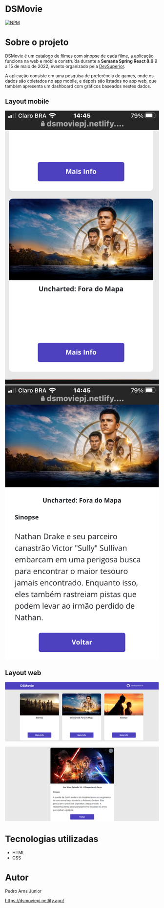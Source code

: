 # DSMovie
[![NPM](https://img.shields.io/npm/l/react)](https://github.com/pedrojunior079/dslist/blob/main/LICENSE)

# Sobre o projeto


DSMovie é um catalogo de filmes com sinopse de cada filme, a aplicação funciona na web e mobile construída durante a **Semana Spring React 8.0** 9 a 15 de maio de 2022, evento organizado pela [DevSuperior](https://devsuperior.com "Site da DevSuperior").

A aplicação consiste em uma pesquisa de preferência de games, onde os dados são coletados no app mobile, e depois são listados no app web, que também apresenta um dashboard com gráficos baseados nestes dados.

## Layout mobile
![Mobile 01](https://github.com/pedrojunior079/assets-imgs/blob/main/mobile/DSMovieMobile01.PNG) ![Mobile 02](https://github.com/pedrojunior079/assets-imgs/blob/main/mobile/DSMovieMobile02.PNG)

## Layout web
![Web 01](https://github.com/pedrojunior079/assets-imgs/blob/main/web/DSMovieWeb01.png)

![Web 02](https://github.com/pedrojunior079/assets-imgs/blob/main/web/DSMovieWeb02.png)

# Tecnologias utilizadas
- HTML
- CSS

# Autor
Pedro Arns Junior

https://dsmoviepj.netlify.app/
